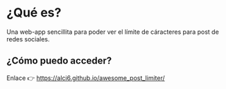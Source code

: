 # ¿Qué es?

Una web-app sencillita para poder ver el límite de cáracteres para post de redes sociales. 

## ¿Cómo puedo acceder? 

Enlace 👉 https://alci6.github.io/awesome_post_limiter/
